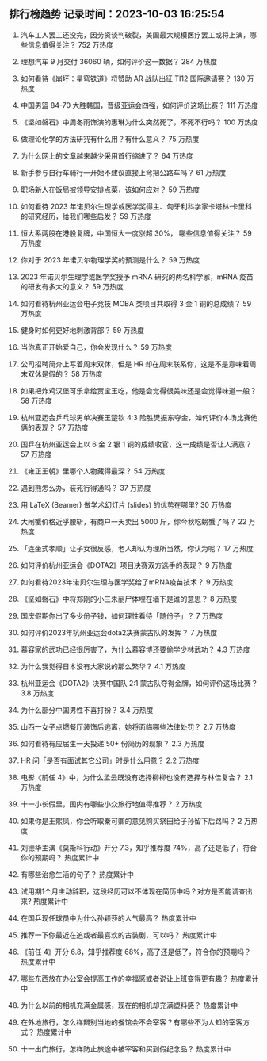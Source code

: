 
## 排行榜趋势 记录时间：2023-10-03 16:25:54
  
  1. 汽车工人罢工还没完，因劳资谈判破裂，美国最大规模医疗罢工或将上演，哪些信息值得关注？ 752 万热度
    
  2. 理想汽车 9 月交付 36060 辆，如何评价这一数据？ 284 万热度
    
  3. 如何看待《崩坏：星穹铁道》将赞助 AR 战队出征 TI12 国际邀请赛？ 130 万热度
    
  4. 中国男篮 84-70 大胜韩国，晋级亚运会四强，如何评价这场比赛？ 111 万热度
    
  5. 《坚如磐石》中周冬雨饰演的惠琳为什么突然死了，不死不行吗？ 100 万热度
    
  6. 做理论化学的方法研究有什么用？有什么意义？ 75 万热度
    
  7. 为什么网上的文章越来越少采用首行缩进了？ 64 万热度
    
  8. 新手参与自行车骑行一开始不建议直接上弯把公路车吗？ 61 万热度
    
  9. 职场新人在饭局被领导安排点菜，该如何应对？ 59 万热度
    
  10. 如何看待 2023 年诺贝尔生理学或医学奖得主、匈牙利科学家卡塔林·卡里科的研究经历，给我们哪些启发？ 59 万热度
    
  11. 恒大系两股在港股复牌，中国恒大一度涨超 30%， 哪些信息值得关注？ 59 万热度
    
  12. 你对于 2023 年诺贝尔物理学奖的预测是什么？ 59 万热度
    
  13. 2023 年诺贝尔生理学或医学奖授予 mRNA 研究的两名科学家，mRNA 疫苗的研发有多大的意义？ 59 万热度
    
  14. 如何看待杭州亚运会电子竞技 MOBA 类项目共取得 3 金 1 铜的总成绩？ 59 万热度
    
  15. 健身时如何更好地刺激背部？ 59 万热度
    
  16. 当你真正开始爱自己，你会发现什么？ 59 万热度
    
  17. 公司招聘简介上写着周末双休，但是 HR 却在周末联系你，这是不是意味着周末双休是假的？ 58 万热度
    
  18. 如果把炸鸡汉堡可乐拿给贾宝玉吃，他是会觉得很美味还是会觉得味道一般？ 58 万热度
    
  19. 杭州亚运会乒乓球男单决赛王楚钦 4:3 险胜樊振东夺金，如何评价本场比赛他俩的表现？ 57 万热度
    
  20. 国乒在杭州亚运会上以 6 金 2 银 1 铜的成绩收官，这一成绩是否让人满意？ 57 万热度
    
  21. 《雍正王朝》里哪个人物藏得最深？ 54 万热度
    
  22. 遇到熊怎么办，装死行得通吗？ 37 万热度
    
  23. 用 LaTeX (Beamer) 做学术幻灯片 (slides) 的优势在哪里? 30 万热度
    
  24. 大闸蟹价格近乎腰斩，有商户一天卖出 5000 斤，你今秋吃螃蟹了吗？ 22 万热度
    
  25. 「连坐式孝顺」让子女很反感，老人却认为理所当然，你认为呢？ 17 万热度
    
  26. 如何评价杭州亚运会《DOTA2》项目决赛双方选手的表现？ 9 万热度
    
  27. 如何看待2023年诺贝尔生理与医学奖给了mRNA疫苗技术？ 9 万热度
    
  28. 《坚如磐石》中将郑刚的小三朱丽尸体埋在墙下是谁的意思？ 8 万热度
    
  29. 国庆假期你出了多少份子钱，如何理性看待「随份子」？ 7 万热度
    
  30. 如何评价2023年杭州亚运会dota2决赛蒙古队的发挥？ 7 万热度
    
  31. 慕容家的武功已经很厉害了，为什么慕容博还要偷学少林武功？ 4.3 万热度
    
  32. 为什么我觉得日本没有大家说的那么繁华？ 4.1 万热度
    
  33. 杭州亚运会《DOTA2》决赛中国队 2:1 蒙古队夺得金牌，如何评价这场比赛？ 3.8 万热度
    
  34. 为什么部分中国男性不喜打扮？ 3.4 万热度
    
  35. 山西一女子点燃餐厅装饰后逃离，她将面临哪些法律处罚？ 2.7 万热度
    
  36. 如何看待有应届生一天投递 50+ 份简历的现象？ 2.3 万热度
    
  37. HR 问「是否有面试其它公司」时是什么用意？ 2.2 万热度
    
  38. 电影《前任 4》中，为什么孟云既没有选择柳柳也没有选择与林佳复合？ 2.1 万热度
    
  39. 十一小长假里，国内有哪些小众旅行地值得推荐？ 2 万热度
    
  40. 如果你是王熙凤，你会听取秦可卿的意见购买祭田给子孙留下后路吗？ 2 万热度
    
  41. 刘德华主演《莫斯科行动》开分 7.3，知乎推荐度 74%，高了还是低了，符合你的预期吗？ 热度累计中
    
  42. 有哪些治愈生活的句子？ 热度累计中
    
  43. 试用期1个月主动辞职，这段经历可以不体现在简历中吗？对方是否能调查出来? 热度累计中
    
  44. 在国乒现任球员中为什么孙颖莎的人气最高？ 热度累计中
    
  45. 推荐一下你最近在追或者最喜欢的古装剧，可以吗？ 热度累计中
    
  46. 《前任 4》开分 6.8，知乎推荐度 68%，高了还是低了，符合你的预期吗？ 热度累计中
    
  47. 哪些东西放在办公室会提高工作的幸福感或者说让上班变得更有趣？ 热度累计中
    
  48. 为什么以前的相机充满金属感，现在的相机却充满塑料感？ 热度累计中
    
  49. 在外地旅行，怎么样辨别当地的餐馆会不会宰客？有哪些不为人知的宰客方式？ 热度累计中
    
  50. 十一出门旅行，怎样防止旅途中被宰客和买到假纪念品？ 热度累计中
    